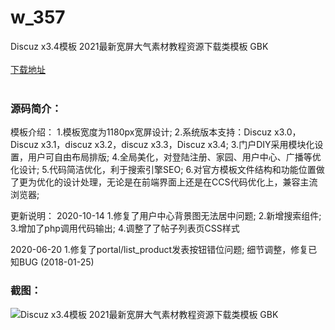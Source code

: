 # w_357
Discuz x3.4模板 2021最新宽屏大气素材教程资源下载类模板 GBK
<br/></br>
[下载地址](https://www.uuid2.com/357.html "下载地址")
<br/></br>
<h3>源码简介：</h3>
<p>模板介绍：
1.模板宽度为1180px宽屏设计;
2.系统版本支持：Discuz x3.0，Discuz x3.1，discuz x3.2，discuz x3.3，Discuz x3.4;
3.门户DIY采用模块化设置，用户可自由布局排版;
4.全局美化，对登陆注册、家园、用户中心、广播等优化设计;
5.代码简洁优化，利于搜索引擎SEO;
6.对官方模板文件结构和功能位置做了更为优化的设计处理，无论是在前端界面上还是在CCS代码优化上，兼容主流浏览器;

更新说明：
2020-10-14
1.修复了用户中心背景图无法居中问题;
2.新增搜索组件;
3.增加了php调用代码输出;
4.调整了了帖子列表页CSS样式

2020-06-20
1.修复了portal/list_product发表按钮错位问题;
细节调整，修复已知BUG (2018-01-25)<p>
<h3>截图：</h3>
<img src="https://www.uuid2.com/wp-content/uploads/img/202105/e1120e9254.jpg" alt="Discuz x3.4模板 2021最新宽屏大气素材教程资源下载类模板 GBK">
